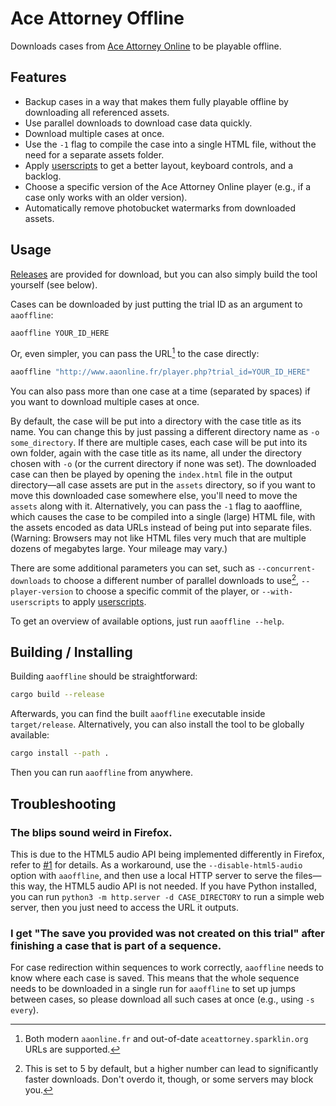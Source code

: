 # Ace Attorney Offline

Downloads cases from [Ace Attorney Online](https://aaonline.fr) to be playable offline.

## Features

- Backup cases in a way that makes them fully playable offline by downloading all referenced assets.
- Use parallel downloads to download case data quickly.
- Download multiple cases at once.
- Use the `-1` flag to compile the case into a single HTML file, without the need for a separate assets folder.
- Apply [userscripts](https://aaonline.fr/forum/viewtopic.php?t=13534) to get a better layout, keyboard controls, and a backlog.
- Choose a specific version of the Ace Attorney Online player (e.g., if a case only works with an older version).
- Automatically remove photobucket watermarks from downloaded assets.

## Usage

[Releases](https://github.com/falko17/aaoffline/releases) are provided for download, but you can also simply build the tool yourself (see below).

Cases can be downloaded by just putting the trial ID as an argument to `aaoffline`:

```bash
aaoffline YOUR_ID_HERE
```

Or, even simpler, you can pass the URL[^1] to the case directly:

```bash
aaoffline "http://www.aaonline.fr/player.php?trial_id=YOUR_ID_HERE"
```

You can also pass more than one case at a time (separated by spaces) if you want to download multiple cases at once.

By default, the case will be put into a directory with the case title as its name. You can change this by just passing a different directory name as `-o some_directory`. If there are multiple cases, each case will be put into its own folder, again with the case title as its name, all under the directory chosen with `-o` (or the current directory if none was set).
The downloaded case can then be played by opening the `index.html` file in the output directory—all case assets are put in the `assets` directory, so if you want to move this downloaded case somewhere else, you'll need to move the `assets` along with it.
Alternatively, you can pass the `-1` flag to aaoffline, which causes the case to be compiled into a single (large) HTML file, with the assets encoded as data URLs instead of being put into separate files. (Warning: Browsers may not like HTML files very much that are multiple dozens of megabytes large. Your mileage may vary.)

There are some additional parameters you can set, such as `--concurrent-downloads` to choose a different number of parallel downloads to use[^2], `--player-version` to choose a specific commit of the player, or `--with-userscripts` to apply [userscripts](https://aaonline.fr/forum/viewtopic.php?t=13534).

To get an overview of available options, just run `aaoffline --help`.

## Building / Installing

Building `aaoffline` should be straightforward:

```bash
cargo build --release
```

Afterwards, you can find the built `aaoffline` executable inside `target/release`.
Alternatively, you can also install the tool to be globally available:

```bash
cargo install --path .
```

Then you can run `aaoffline` from anywhere.

## Troubleshooting

### The blips sound weird in Firefox.

This is due to the HTML5 audio API being implemented differently in Firefox, refer to [#1](https://github.com/falko17/aaoffline/issues/1) for details.
As a workaround, use the `--disable-html5-audio` option with `aaoffline`, and then use a local HTTP server to serve the files—this way, the HTML5 audio API is not needed.
If you have Python installed, you can run `python3 -m http.server -d CASE_DIRECTORY` to run a simple web server, then you just need to access the URL it outputs.

[^1]: Both modern `aaonline.fr` and out-of-date `aceattorney.sparklin.org` URLs are supported.

[^2]: This is set to 5 by default, but a higher number can lead to significantly faster downloads. Don't overdo it, though, or some servers may block you.

### I get "The save you provided was not created on this trial" after finishing a case that is part of a sequence.

For case redirection within sequences to work correctly, `aaoffline` needs to know where each case is saved. This means that the whole sequence needs to be downloaded in a single run for `aaoffline` to set up jumps between cases, so please download all such cases at once (e.g., using `-s every`).
